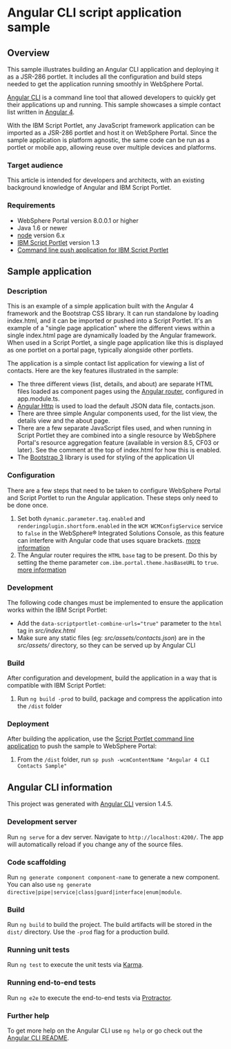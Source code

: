 # Angular CLI script application sample

## Overview

This sample illustrates building an Angular CLI application and deploying it as a JSR-286 portlet. It includes all the configuration and build steps needed to get the application running smoothly in WebSphere Portal.

[Angular CLI](https://cli.angular.io/) is a command line tool that allowed developers to quickly get their applications up and running. This sample showcases a simple contact list written in [Angular 4](https://angular.io/).

With the IBM Script Portlet, any JavaScript framework application can be imported as a JSR-286 portlet and host it on WebSphere Portal. Since the sample application is platform agnostic, the same code can be run as a portlet or mobile app, allowing reuse over multiple devices and platforms.

### Target audience

This article is intended for developers and architects, with an existing background knowledge of Angular and IBM Script Portlet. 

### Requirements

- WebSphere Portal version 8.0.0.1 or higher
- Java 1.6 or newer
- [node](https://nodejs.org/en/) version 6.x
- [IBM Script Portlet](https://www.ibm.com/support/knowledgecenter/en/SSHRKX_8.5.0/script/script-portlet/prerequisites.html) version 1.3
- [Command line push application for IBM Script Portlet](https://www.ibm.com/support/knowledgecenter/en/SSHRKX_8.5.0/script/script-portlet/cmd_line_push.html)

## Sample application 

### Description

This is an example of a simple application built with the Angular 4 framework and the Bootstrap CSS library. It can run standalone by loading index.html, and it can be imported or pushed into a Script Portlet. It's an example of a "single page application" where the different views within a single index.html page are dynamically loaded by the Angular framework. When used in a Script Portlet, a single page application like this is displayed as one portlet on a portal page, typically alongside other portlets. 

The application is a simple contact list application for viewing a list of contacts. Here are the key features illustrated in the sample:

* The three different views (list, details, and about) are separate HTML files loaded as component pages using the [Angular router](https://angular.io/guide/router), configured in app.module.ts.
* [Angular Http](https://angular.io/api/http/Http) is used to load the default JSON data file, contacts.json.
* There are three simple Angular components used, for the list view, the details view and the about page.
* There are a few separate JavaScript files used, and when running in Script Portlet they are combined into a single resource by WebSphere Portal's resource aggregation feature (available in version 8.5, CF03 or later). See the comment at the top of index.html for how this is enabled.
* The [Bootstrap 3](https://getbootstrap.com/docs/3.3/) library is used for styling of the application UI

### Configuration

There are a few steps that need to be taken to configure WebSphere Portal and Script Portlet to run the Angular application. These steps only need to be done once.

1. Set both `dynamic.parameter.tag.enabled` and `renderingplugin.shortform.enabled` in the `WCM WCMConfigService` service to `false` in the WebSphere® Integrated Solutions Console, as this feature can interfere with Angular code that uses square brackets. [more information](https://www.ibm.com/support/knowledgecenter/en/SSDK36_8.5.0/wcm/wcm_tags_behavior.html)
2. The Angular router requires the `HTML` `base` tag to be present. Do this by setting the theme parameter `com.ibm.portal.theme.hasBaseURL` to `true`. [more information](https://www.ibm.com/support/knowledgecenter/en/SSYJ99_8.5.0/wcm/prevent_friendly_url_redirects.html)

### Development

The following code changes must be implemented to ensure the application works within the IBM Script Portlet:

* Add the `data-scriptportlet-combine-urls="true"` parameter to the `html` tag in *src/index.html*
* Make sure any static files (eg: *src/assets/contacts.json*) are in the *src/assets/* directory, so they can be served up by Angular CLI

### Build

After configuration and development, build the application in a way that is compatible with IBM Script Portlet:

1. Run `ng build -prod` to build, package and compress the application into the `/dist` folder

### Deployment

After building the application, use the [Script Portlet command line application](https://www.ibm.com/support/knowledgecenter/en/SSHRKX_8.5.0/script/script-portlet/cmd_line_push_ovr.html) to push the sample to WebSphere Portal:

1. From the `/dist` folder, run `sp push -wcmContentName "Angular 4 CLI Contacts Sample"`

## Angular CLI information

This project was generated with [Angular CLI](https://github.com/angular/angular-cli) version 1.4.5.

### Development server

Run `ng serve` for a dev server. Navigate to `http://localhost:4200/`. The app will automatically reload if you change any of the source files.

### Code scaffolding

Run `ng generate component component-name` to generate a new component. You can also use `ng generate directive|pipe|service|class|guard|interface|enum|module`.

### Build

Run `ng build` to build the project. The build artifacts will be stored in the `dist/` directory. Use the `-prod` flag for a production build.

### Running unit tests

Run `ng test` to execute the unit tests via [Karma](https://karma-runner.github.io).

### Running end-to-end tests

Run `ng e2e` to execute the end-to-end tests via [Protractor](http://www.protractortest.org/).

### Further help

To get more help on the Angular CLI use `ng help` or go check out the [Angular CLI README](https://github.com/angular/angular-cli/blob/master/README.md).

